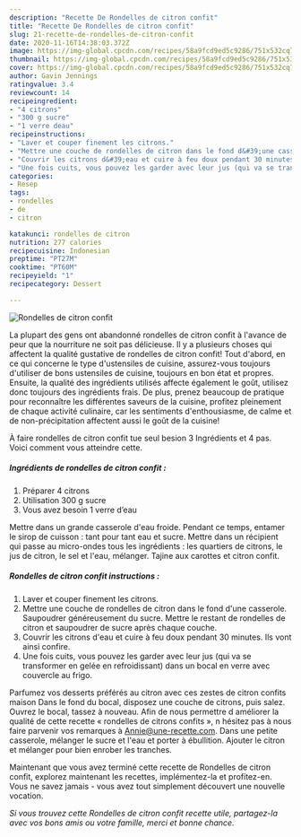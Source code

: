 ```yaml
---
description: "Recette De Rondelles de citron confit"
title: "Recette De Rondelles de citron confit"
slug: 21-recette-de-rondelles-de-citron-confit
date: 2020-11-16T14:38:03.372Z
image: https://img-global.cpcdn.com/recipes/58a9fcd9ed5c9286/751x532cq70/rondelles-de-citron-confit-photo-principale-de-la-recette.jpg
thumbnail: https://img-global.cpcdn.com/recipes/58a9fcd9ed5c9286/751x532cq70/rondelles-de-citron-confit-photo-principale-de-la-recette.jpg
cover: https://img-global.cpcdn.com/recipes/58a9fcd9ed5c9286/751x532cq70/rondelles-de-citron-confit-photo-principale-de-la-recette.jpg
author: Gavin Jennings
ratingvalue: 3.4
reviewcount: 14
recipeingredient:
- "4 citrons"
- "300 g sucre"
- "1 verre deau"
recipeinstructions:
- "Laver et couper finement les citrons."
- "Mettre une couche de rondelles de citron dans le fond d&#39;une casserole. Saupoudrer généreusement du sucre. Mettre le restant de rondelles de citron et saupoudrer de sucre après chaque couche."
- "Couvrir les citrons d&#39;eau et cuire à feu doux pendant 30 minutes. Ils vont ainsi confire."
- "Une fois cuits, vous pouvez les garder avec leur jus (qui va se transformer en gelée en refroidissant) dans un bocal en verre avec couvercle au frigo."
categories:
- Resep
tags:
- rondelles
- de
- citron

katakunci: rondelles de citron 
nutrition: 277 calories
recipecuisine: Indonesian
preptime: "PT27M"
cooktime: "PT60M"
recipeyield: "1"
recipecategory: Dessert

---
```



![Rondelles de citron confit](https://img-global.cpcdn.com/recipes/58a9fcd9ed5c9286/751x532cq70/rondelles-de-citron-confit-photo-principale-de-la-recette.jpg)

La plupart des gens ont abandonné rondelles de citron confit à l'avance de peur que la nourriture ne soit pas délicieuse. Il y a plusieurs choses qui affectent la qualité gustative de rondelles de citron confit! Tout d'abord, en ce qui concerne le type d'ustensiles de cuisine, assurez-vous toujours d'utiliser de bons ustensiles de cuisine, toujours en bon état et propres. Ensuite, la qualité des ingrédients utilisés affecte également le goût, utilisez donc toujours des ingrédients frais. De plus, prenez beaucoup de pratique pour reconnaître les différentes saveurs de la cuisine, profitez pleinement de chaque activité culinaire, car les sentiments d'enthousiasme, de calme et de non-précipitation affectent aussi le goût de la cuisine!

<!--inarticleads1-->

À faire rondelles de citron confit tue seul besion 3 Ingrédients et 4 pas. Voici comment vous atteindre cette.

##### Ingrédients de rondelles de citron confit :

1. Préparer 4 citrons
1. Utilisation 300 g sucre
1. Vous avez besoin 1 verre d’eau


Mettre dans un grande casserole d&#39;eau froide. Pendant ce temps, entamer le sirop de cuisson : tant pour tant eau et sucre. Mettre dans un récipient qui passe au micro-ondes tous les ingrédients : les quartiers de citrons, le jus de citron, le sel et l&#39;eau, mélanger. Tajine aux carottes et citron confit. 

<!--inarticleads2-->

##### Rondelles de citron confit instructions :

1. Laver et couper finement les citrons.
1. Mettre une couche de rondelles de citron dans le fond d&#39;une casserole. Saupoudrer généreusement du sucre. Mettre le restant de rondelles de citron et saupoudrer de sucre après chaque couche.
1. Couvrir les citrons d&#39;eau et cuire à feu doux pendant 30 minutes. Ils vont ainsi confire.
1. Une fois cuits, vous pouvez les garder avec leur jus (qui va se transformer en gelée en refroidissant) dans un bocal en verre avec couvercle au frigo.


Parfumez vos desserts préférés au citron avec ces zestes de citron confits maison Dans le fond du bocal, disposez une couche de citrons, puis salez. Ouvrez le bocal, tassez à nouveau. Afin de nous permettre d améliorer la qualité de cette recette « rondelles de citrons confits », n hésitez pas à nous faire parvenir vos remarques à Annie@une-recette.com. Dans une petite casserole, mélanger le sucre et l&#39;eau et porter à ébullition. Ajouter le citron et mélanger pour bien enrober les tranches. 

<!--inarticleads1-->

<p>
Maintenant que vous avez terminé cette recette de Rondelles de citron confit, explorez maintenant les recettes, implémentez-la et profitez-en. Vous ne savez jamais - vous avez tout simplement découvert une nouvelle vocation.
</p>

<p>
<i>Si vous trouvez cette Rondelles de citron confit recette utile, partagez-la avec vos bons amis ou votre famille, merci et bonne chance.</i>
</p>
